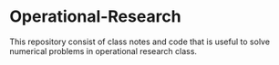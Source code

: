 # Operational-Research
This repository consist of class notes and code that is useful to solve numerical problems in operational research class.
